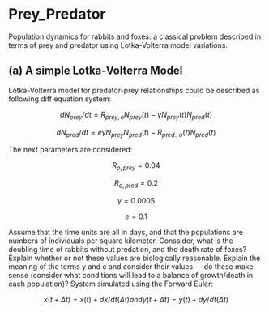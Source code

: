 # Prey_Predator
Population dynamics for rabbits and foxes: a classical problem described in terms of prey and predator using Lotka-Volterra model variations.

## (a) A simple Lotka-Volterra Model

Lotka-Volterra model for predator-prey relationships could be described as following diff equation system:


$$dN_{prey}/dt = R_{prey,o}N_{prey}(t) - γN_{prey}(t)N_{pred}(t)$$

$$dN_{pred}/dt = eγN_{prey}N_{pred}(t) - R_{pred.,o}(t)N_{pred}(t)$$

The next parameters are considered:

$$R_{o,prey}=0.04$$

$$R_{o,pred}=0.2$$

$$γ = 0.0005$$

$$e = 0.1$$

Assume that the time units are all in days, and that the populations are numbers of individuals per square kilometer. Conssider, what is the doubling time of rabbits without predation, and the death rate of foxes? Explain whether or not these values are biologically reasonable. Explain the meaning of the terms γ and e and consider their values — do these make sense (consider what conditions will lead to a balance of growth/death in each population)? 
System simulated using the Forward Euler:

$$x(t+Δt)=x(t)+dx/dt(Δt)    and    y(t+Δt)=y(t)+dy/dt(Δt)$$
